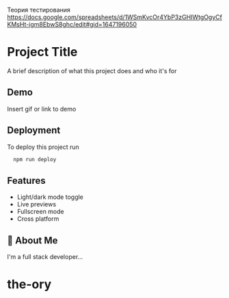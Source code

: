 Теория тестирования  
https://docs.google.com/spreadsheets/d/1WSmKvcOr4YbP3zGHIWtgOgyCfKMsHt-igm8EbwS8ghc/edit#gid=1647196050
# Project Title

A brief description of what this project does and who it's for


## Demo

Insert gif or link to demo


## Deployment

To deploy this project run

```bash
  npm run deploy
```


## Features

- Light/dark mode toggle
- Live previews
- Fullscreen mode
- Cross platform


## 🚀 About Me
I'm a full stack developer...

# the-ory
